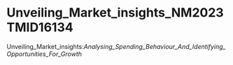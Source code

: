 # Unveiling_Market_insights_NM2023TMID16134
Unveiling_Market_insights:_Analysing_Spending_Behaviour_And_Identifying_Opportunities_For_Growth_
